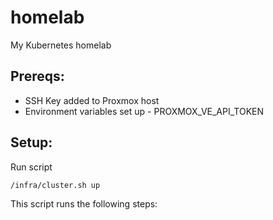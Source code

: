 # homelab
My Kubernetes homelab

## Prereqs:

* SSH Key added to Proxmox host
* Environment variables set up - PROXMOX_VE_API_TOKEN

## Setup:

Run script 
```
/infra/cluster.sh up
```

This script runs the following steps:
